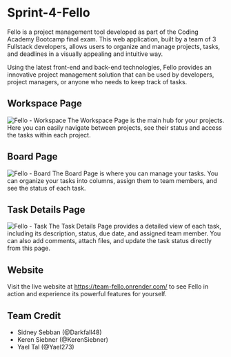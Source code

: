 # Sprint-4-Fello
Fello is a project management tool developed as part of the Coding Academy Bootcamp final exam. This web application, built by a team of 3 Fullstack developers, allows users to organize and manage projects, tasks, and deadlines in a visually appealing and intuitive way.

Using the latest front-end and back-end technologies, Fello provides an innovative project management solution that can be used by developers, project managers, or anyone who needs to keep track of tasks.

## Workspace Page
![Fello - Workspace](https://user-images.githubusercontent.com/35638060/215624685-e87a8146-0ee0-4385-9600-b4d4790d3ff7.png)
The Workspace Page is the main hub for your projects. Here you can easily navigate between projects, see their status and access the tasks within each project.

## Board Page
![Fello - Board](https://user-images.githubusercontent.com/35638060/215624699-9bd8d055-af23-4027-b124-6f4b6fc2baa7.png)
The Board Page is where you can manage your tasks. You can organize your tasks into columns, assign them to team members, and see the status of each task.

## Task Details Page
![Fello - Task](https://user-images.githubusercontent.com/35638060/215624704-89b5ce0d-b14b-440c-becd-46dc3496a388.png)
The Task Details Page provides a detailed view of each task, including its description, status, due date, and assigned team member. You can also add comments, attach files, and update the task status directly from this page.

## Website
Visit the live website at https://team-fello.onrender.com/ to see Fello in action and experience its powerful features for yourself.

## Team Credit
- Sidney Sebban (@Darkfall48)
- Keren Siebner (@KerenSiebner)
- Yael Tal (@Yael273)

